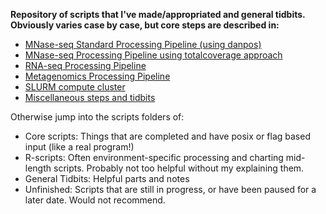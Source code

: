 <b>Repository of scripts that I've made/appropriated and general tidbits. Obviously varies case by case, but core steps are described in:</b>

* [MNase-seq Standard Processing Pipeline (using danpos)](Documentation/MNase-seq_Processing_Pipeline.md)
* [MNase-seq Processing Pipeline using totalcoverage approach](Documentation/MNase-seq_totalcoverage_Processing_Pipeline.md)
* [RNA-seq Processing Pipeline](Documentation/RNA-seq_Processing_Pipeline.md)
* [Metagenomics Processing Pipeline](Documentation/Metagenomics_processing_pipeline.md)
* [SLURM compute cluster](Documentation/SLURM_job_submission.md)
* [Miscellaneous steps and tidbits](Documentation/Misc_steps.md)

Otherwise jump into the scripts folders of:

* Core scripts: Things that are completed and have posix or flag based input (like a real program!)
* R-scripts: Often environment-specific processing and charting mid-length scripts. Probably not too helpful without my explaining them.
* General Tidbits: Helpful parts and notes
* Unfinished: Scripts that are still in progress, or have been paused for a later date. Would not recommend.
